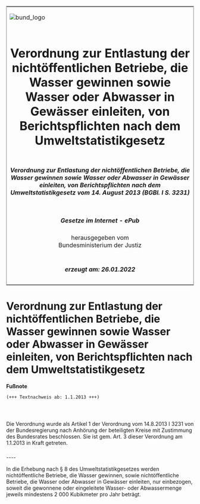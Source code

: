 <span id="DECKBLATT.html"></span>

<table border="0" frame="border" width="100%">

<tr valign="top">

<td align="left">

![bund\_logo](BfJ_2021_Web_de_de.gif)

</td>

<td align="right">

 

</td>

</tr>

<tr align="center" valign="middle">

<td colspan="2">

# Verordnung zur Entlastung der nichtöffentlichen Betriebe, die Wasser gewinnen sowie Wasser oder Abwasser in Gewässer einleiten, von Berichtspflichten nach dem Umweltstatistikgesetz

</td>

</tr>

<tr align="center" valign="middle">

<td colspan="2">

##### Verordnung zur Entlastung der nichtöffentlichen Betriebe, die Wasser gewinnen sowie Wasser oder Abwasser in Gewässer einleiten, von Berichtspflichten nach dem Umweltstatistikgesetz vom 14. August 2013 (BGBl. I S. 3231)

</td>

</tr>

<tr align="center" valign="middle">

<td colspan="2">

  
  

##### Gesetze im Internet - ePub  
  
herausgegeben vom  
Bundesministerium der Justiz

</td>

</tr>

<tr align="center" valign="bottom">

<td colspan="2">

  
  

##### erzeugt am: 26.01.2022

</td>

</tr>

</table>

<span id="BJNR323110013.html"></span>

# Verordnung zur Entlastung der nichtöffentlichen Betriebe, die Wasser gewinnen sowie Wasser oder Abwasser in Gewässer einleiten, von Berichtspflichten nach dem Umweltstatistikgesetz

<div>

  
**Fußnote**

<div class="jnhtml">

<div>

<div class="jurAbsatz">

  

``` 
(+++ Textnachweis ab: 1.1.2013 +++)
 

 
```

Die Verordnung wurde als Artikel 1 der Verordnung vom 14.8.2013 I 3231
von der Bundesregierung nach Anhörung der beteiligten Kreise mit
Zustimmung des Bundesrates beschlossen. Sie ist gem. Art. 3 dieser
Verordnung am 1.1.2013 in Kraft getreten.

</div>

</div>

</div>

</div>

<span id="BJNR323110013BJNE000100000.html"></span>

###   
\----

<div>

<div class="jnhtml">

<div>

<div class="jurAbsatz">

In die Erhebung nach § 8 des Umweltstatistikgesetzes werden
nichtöffentliche Betriebe, die Wasser gewinnen, sowie nichtöffentliche
Betriebe, die Wasser oder Abwasser in Gewässer einleiten, nur
einbezogen, soweit die gewonnene oder eingeleitete Wasser- oder
Abwassermenge jeweils mindestens 2 000 Kubikmeter pro Jahr beträgt.

</div>

</div>

</div>

</div>
